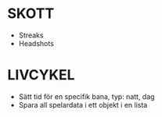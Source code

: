 # SKOTT
- Streaks
- Headshots

# LIVCYKEL
- Sätt tid för en specifik bana, typ: natt, dag 
- Spara all spelardata i ett objekt i en lista